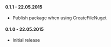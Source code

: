 #### 0.1.1 - 22.05.2015
* Publish package when using CreateFileNuget

#### 0.1.0 - 22.05.2015
* Initial release